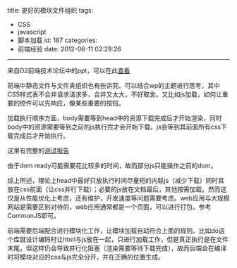 title: 更好的模块文件组织
tags:
  - CSS
  - javascript
  - 脚本加载
id: 187
categories:
  - 前端经验
date: 2012-06-11 02:29:26
---

来自D2前端技术论坛中的ppt，可以在此[查看](http://www.slideshare.net/kejun/ss-12148658 "更好的文件组织")

前端中静态文件与文件夹组织也有些讲究。可以结合wp的主题进行思考，其中CSS样式表不合并请求请求多，合并又太大，不好取舍。又比如js加载，如何让重要的控件可以先响应，像某些重要的按钮。

加载执行顺序方面，body需要等到head中的资源下载完成后才开始渲染，同时body中的资源需要等到之前的js执行完才会开始下载。js会等到其前面所有css下载完成后才开始执行。

这里有完整的[测试报告](http://hikejun.com/blog/2012/02/02/js%E5%92%8Ccss%E7%9A%84%E9%A1%BA%E5%BA%8F%E5%85%B3%E7%B3%BB/ "js和css的顺序关系")

由于dom ready可能需要花比较多的时间，故而部分js只能操作之前的dom。

综上所述，理论上head中最好只放执行时间尽量短的内联js（减少下载）同时其放在css前面（让css并行下载）；必要的js放在文档最后，其他按需加载。然而这仅是从性能优化上考虑，还有维护，开发速度等问题需要考虑。web应用与大规模网站是需要区别对待的，web应用通常都是一个页面，可以进行打包，参考CommonJS即可。

前端需要后端配合进行模块化工作，让模块加载自动符合上面的规则。比如do这个库就设计编码时让html与js放在一起，只进行加载工作，但是真正执行是在文件末尾，但这样仍会导致并行化阻塞（渲染需要等待下载完成），故而后端会在编译时将模块对应的css与js完全分开，并在正确的位置生成。

&nbsp;

&nbsp;